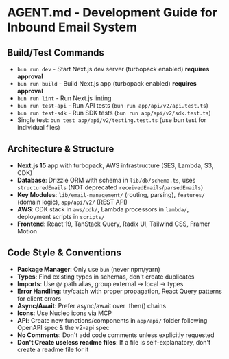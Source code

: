 # AGENT.md - Development Guide for Inbound Email System

## Build/Test Commands
- `bun run dev` - Start Next.js dev server (turbopack enabled) **requires approval**
- `bun run build` - Build Next.js app (turbopack enabled) **requires approval**  
- `bun run lint` - Run Next.js linting
- `bun run test-api` - Run API tests (`bun run app/api/v2/api.test.ts`)
- `bun run test-sdk` - Run SDK tests (`bun run app/api/v2/sdk.test.ts`)
- Single test: `bun test app/api/v2/testing.test.ts` (use bun test for individual files)

## Architecture & Structure
- **Next.js 15** app with turbopack, AWS infrastructure (SES, Lambda, S3, CDK)
- **Database**: Drizzle ORM with schema in `lib/db/schema.ts`, uses `structuredEmails` (NOT deprecated `receivedEmails`/`parsedEmails`)
- **Key Modules**: `lib/email-management/` (routing, parsing), `features/` (domain logic), `app/api/v2/` (REST API)
- **AWS**: CDK stack in `aws/cdk/`, Lambda processors in `lambda/`, deployment scripts in `scripts/`
- **Frontend**: React 19, TanStack Query, Radix UI, Tailwind CSS, Framer Motion

## Code Style & Conventions
- **Package Manager**: Only use `bun` (never npm/yarn)
- **Types**: Find existing types in schemas, don't create duplicates
- **Imports**: Use `@/` path alias, group external → local → types
- **Error Handling**: try/catch with proper propagation, React Query patterns for client errors
- **Async/Await**: Prefer async/await over .then() chains
- **Icons**: Use Nucleo icons via MCP
- **API**: Create new functions/components in `app/api/` folder following OpenAPI spec & the v2-api spec
- **No Comments**: Don't add code comments unless explicitly requested
- **Don't Create useless readme files**: If a file is self-explanatory, don't create a readme file for it